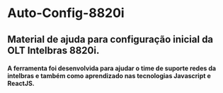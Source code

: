 # Auto-Config-8820i
 
## Material de ajuda para configuração inicial da OLT Intelbras 8820i.

#### A ferramenta foi desenvolvida para ajudar o time de suporte redes da intelbras e também como aprendizado nas tecnologias Javascript e ReactJS. 

